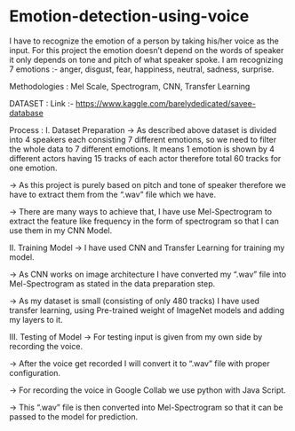 # Emotion-detection-using-voice

I have to recognize the emotion of a person by taking his/her voice as the input. For this project the emotion doesn’t depend on the words of speaker it only depends on tone and pitch of what speaker spoke. I am recognizing 7 emotions :- anger, disgust, fear, happiness, neutral, sadness, surprise.

Methodologies :
Mel Scale, Spectrogram, CNN, Transfer Learning

DATASET :
Link :- https://www.kaggle.com/barelydedicated/savee-database

Process :
I. Dataset Preparation
-> As described above dataset is divided into 4 speakers each consisting 7 different emotions, so we need to filter the whole data to 7 different emotions. It means 1 emotion is shown by 4 different actors having 15 tracks of each actor therefore total 60 tracks for one emotion.

-> As this project is purely based on pitch and tone of speaker therefore we have to extract them from the “.wav” file which we have.

-> There are many ways to achieve that, I have use Mel-Spectrogram to extract the feature like frequency in the form of spectrogram so that I can use them in my CNN Model.

II. Training Model
-> I have used CNN and Transfer Learning for training my model.

-> As CNN works on image architecture I have converted my “.wav” file into Mel-Spectrogram as stated in the data preparation step.

-> As my dataset is small (consisting of only 480 tracks) I have used transfer learning, using Pre-trained weight of ImageNet models and adding my layers to it.

III. Testing of Model
-> For testing input is given from my own side by recording the voice.

-> After the voice get recorded I will convert it to “.wav” file with proper configuration.

-> For recording the voice in Google Collab we use python with Java Script.

-> This “.wav” file is then converted into Mel-Spectrogram so that it can be passed to the model for prediction.
